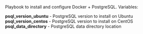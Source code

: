 Playbook to install and configure Docker + PostgreSQL.
Variables:

**psql_version_ubuntu** - PostgreSQL version to install on Ubuntu<br />
**psql_version_centos** - PostgreSQL version to install on CentOS<br />
**psql_data_directory** - PostgreSQL data directory location<br />
